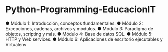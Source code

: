 # Python-Programming-EducacionIT
● Módulo 1: Introducción, conceptos fundamentales. ● Módulo 2: Excepciones, cadenas, archivos y módulos. ● Módulo 3: Paradigma de objetos, scripting y más. ● Módulo 4: Base de datos SQL. ● Módulo 5: HTTP y Web services. ● Módulo 6: Aplicaciones de escritorio ejecutables y Virtualenv
